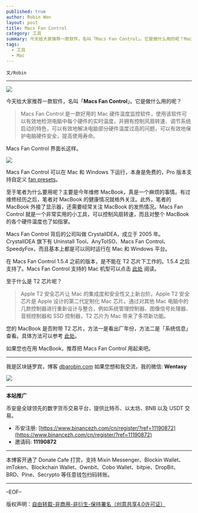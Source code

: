 ```yaml
---
published: true
author: Robin Wen
layout: post
title: Macs Fan Control
category: 工具
summary: 今天给大家推荐一款软件，名叫「Macs Fan Control」。它是做什么用的呢？Macs Fan Control 是一款好用的 Mac 硬件温度监控软件，使用该软件可以有效地检测电脑中每个硬件的实时温度，并拥有控制风扇雷转速、调节系统启动的特色，可以有效地解决电脑部分硬件温度过高的问题，可以有效地保护电脑硬件安全，提高使用寿命。您的 MacBook 是否附带 T2 芯片，方法一是看出厂年份，方法二是「系统信息」查看。具体方法可以参考此处。如果您也在用 MacBook，推荐把 Macs Fan Control 用起来吧。
tags:
  - 工具
  - Mac
---
```


`文/Robin`

***

![](https://cdn.dbarobin.com/knnoc3i.png)

今天给大家推荐一款软件，名叫「**Macs Fan Control**」。它是做什么用的呢？

> Macs Fan Control 是一款好用的 Mac 硬件温度监控软件，使用该软件可以有效地检测电脑中每个硬件的实时温度，并拥有控制风扇转速、调节系统启动的特色，可以有效地解决电脑部分硬件温度过高的问题，可以有效地保护电脑硬件安全，提高使用寿命。

Macs Fan Control 界面长这样。

![](https://cdn.dbarobin.com/otkgbko.png)

Macs Fan Control 可以在 Mac 和 Windows 下运行，本身是免费的，Pro 版本支持自定义 [fan presets](https://crystalidea.com/macs-fan-control/fan-presets)。

至于笔者为什么要用呢？主要是今年维修 MacBook，真是一个麻烦的事情。有过维修经历之后，笔者对 MacBook 的健康情况就格外关注。此外，笔者的 MacBook 外接了显示器，还需要经常关注 MacBook 的发热情况。Macs Fan Control 就是一个非常实用的小工具，可以控制风扇转速，而且对整个 MacBook 的各个硬件温度也了如指掌。

Macs Fan Control 背后的公司叫做 CrystalIDEA，成立于 2005 年。CrystalIDEA 旗下有 Uninstall Tool、AnyToISO、Macs Fan Control、SpeedyFox，而且基本上都是可以同时运行在 Mac 和 Windows 平台。

在 Macs Fan Control 1.5.4 之前的版本，是不能在 T2 芯片下工作的。1.5.4 之后支持了。Macs Fan Control 支持的 Mac 机型可以点击 [此处](https://crystalidea.com/macs-fan-control/supported-models) 阅读。

至于什么是 T2 芯片呢？

> Apple T2 安全芯片让 Mac 的集成度和安全性又上新台阶。Apple T2 安全芯片是 Apple 设计的第二代定制化 Mac 芯片。通过对其他 Mac 电脑中的几款控制器进行重新设计与整合，例如系统管理控制器、图像信号处理器、音频控制器和 SSD 控制器，T2 芯片为 Mac 带来了多项新功能。

您的 MacBook 是否附带 T2 芯片，方法一是看出厂年份，方法二是「系统信息」查看。具体方法可以参考 [此处](https://support.apple.com/zh-cn/HT208862)。

如果您也在用 MacBook，推荐把 Macs Fan Control 用起来吧。

***

我是区块链罗宾，博客 [dbarobin.com](https://dbarobin.com/)
如果您想和我交流，我的微信: **Wentasy**

![](https://cdn.dbarobin.com/v4yywe2.png)

***

**本站推广**

币安是全球领先的数字货币交易平台，提供比特币、以太坊、BNB 以及 USDT 交易。

* 币安注册: [https://www.binancezh.com/cn/register/?ref=11190872](https://www.binancezh.com/cn/register/?ref=11190872)
* 邀请码: **11190872**

***

本博客开通了 Donate Cafe 打赏，支持 Mixin Messenger、Blockin Wallet、imToken、Blockchain Wallet、Ownbit、Cobo Wallet、bitpie、DropBit、BRD、Pine、Secrypto 等任意钱包扫码转账。

<center>
    <div class="--donate-button"
         data-button-id="f8b9df0d-af9a-460d-8258-d3f435445075"
    ></div>
</center>

***

–EOF–

版权声明：[自由转载-非商用-非衍生-保持署名（创意共享4.0许可证）](http://creativecommons.org/licenses/by-nc-nd/4.0/deed.zh)